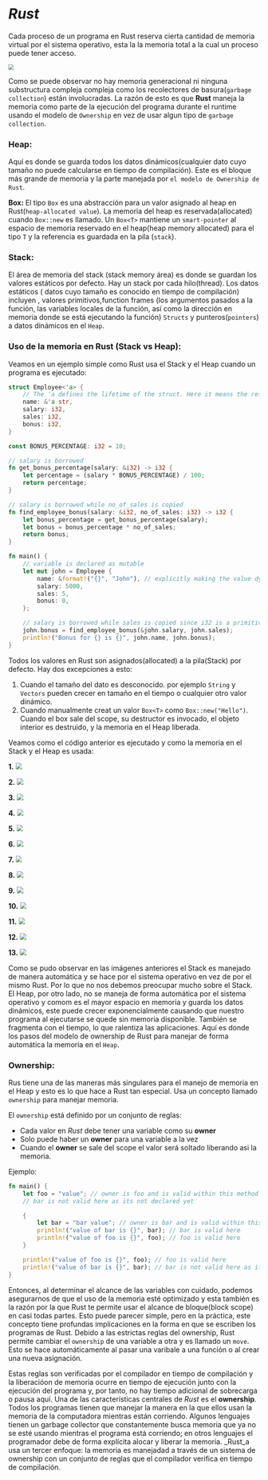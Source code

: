 # _Rust_


Cada proceso de un programa en Rust reserva cierta cantidad de memoria virtual por el sistema operativo, esta la la memoria total a la cual un proceso puede tener acceso.

<img src="./Images/rust1.png" style="zoom: 67%;" />

Como se puede observar no hay memoria generacional ni ninguna substructura compleja compleja como los recolectores de basura(`garbage collection`) están involucradas. La razón de esto es que **Rust** maneja la memoria como parte de la ejecución del programa durante el runtime usando el modelo de ``Ownership`` en vez de usar algun tipo de `garbage collection`.

### Heap:
Aquí es donde se guarda todos los datos dinámicos(cualquier dato cuyo tamaño no puede calcularse en tiempo de compilación).  Este es el bloque más grande de memoria y la parte manejada por ``el modelo de Ownership de Rust``.

**Box:**
El tipo ``Box`` es una abstracción para un valor asignado al heap en Rust(``heap-allocated value``). La memoria del heap es reservada(allocated) cuando ```Box::new``` es llamado. Un ```Box<T>``` mantiene un ``smart-pointer`` al espacio de memoria reservado en el heap(heap memory allocated) para el tipo ```T``` y la referencia es guardada en la pila (```stack```).

### Stack:

El área de memoria del stack (stack memory área) es donde se guardan los valores estáticos por defecto. Hay un stack por cada hilo(thread). Los datos estáticos ( datos cuyo tamaño es conocido en tiempo de compilación) incluyen , valores primitivos,function frames (los argumentos pasados a la función, las variables locales de la función, así como la dirección en memoria donde se está ejecutando la función) `Structs` y punteros(`pointers`) a datos dinámicos en el ``Heap``.

### Uso de la memoria en Rust (Stack vs Heap):

Veamos en un ejemplo simple como Rust usa el Stack y el Heap cuando un programa es ejecutado:

```Rust
struct Employee<'a> {
    // The 'a defines the lifetime of the struct. Here it means the reference of `name` field must outlive the `Employee`
    name: &'a str,
    salary: i32,
    sales: i32,
    bonus: i32,
}

const BONUS_PERCENTAGE: i32 = 10;

// salary is borrowed
fn get_bonus_percentage(salary: &i32) -> i32 {
    let percentage = (salary * BONUS_PERCENTAGE) / 100;
    return percentage;
}

// salary is borrowed while no_of_sales is copied
fn find_employee_bonus(salary: &i32, no_of_sales: i32) -> i32 {
    let bonus_percentage = get_bonus_percentage(salary);
    let bonus = bonus_percentage * no_of_sales;
    return bonus;
}

fn main() {
    // variable is declared as mutable
    let mut john = Employee {
        name: &format!("{}", "John"), // explicitly making the value dynamic
        salary: 5000,
        sales: 5,
        bonus: 0,
    };

    // salary is borrowed while sales is copied since i32 is a primitive
    john.bonus = find_employee_bonus(&john.salary, john.sales);
    println!("Bonus for {} is {}", john.name, john.bonus);
}
```

Todos los valores en Rust son asignados(allocated) a la pila(Stack) por defecto. Hay dos excepciones a esto:

1. Cuando el tamaño del dato es desconocido. por ejemplo ``String`` y ``Vectors`` pueden crecer en tamaño en el tiempo o cualquier otro valor dinámico.
2. Cuando manualmente creat un  valor ```Box<T>```  como 
    ```Box::new("Hello")```. Cuando el box sale del scope, su destructor es invocado, el objeto interior es destruido, y la memoria en el Heap liberada.


Veamos como el código anterior es ejecutado y como la memoria en el Stack y el Heap es usada:

**1.**
<img src="./Images/rust2.png" style="zoom: 77%;" />

**2.**
<img src="./Images/rust3.png" style="zoom: 77%;" />

**3.**
<img src="./Images/rust4.png" style="zoom: 77%;" />

**4.**
<img src="./Images/rust5.png" style="zoom: 77%;" />

**5.**
<img src="./Images/rust6.png" style="zoom: 77%;" />

**6.**
<img src="./Images/rust7.png" style="zoom: 77%;" />

**7.**
<img src="./Images/rust8.png" style="zoom: 77%;" />

**8.**
<img src="./Images/rust9.png" style="zoom: 77%;" />

**9.**
<img src="./Images/rust10.png" style="zoom: 77%;" />

**10.**
<img src="./Images/rust11.png" style="zoom: 77%;" />

**11.**
<img src="./Images/rust12.png" style="zoom: 77%;" />

**12.**
<img src="./Images/rust13.png" style="zoom: 77%;" />

**13.**
<img src="./Images/rust14.png" style="zoom: 77%;" />

Como se pudo observar en las imágenes anteriores el Stack es manejado de manera automática y se hace por el sistema operativo en vez de por el mismo Rust. Por lo que no nos debemos preocupar mucho sobre el Stack. El Heap, por otro lado, no se maneja de forma automática por el sistema operativo y comom es el mayor espacio en memoria y guarda los datos dinámicos, este puede crecer exponencialmente causando que nuestro programa al ejecutarse se quede sin memoria disponible. También se fragmenta con el tiempo, lo que ralentiza las aplicaciones. Aquí es donde los pasos del modelo de ownership de Rust para manejar de forma automática la memoria en el ``Heap``.

### Ownership:

Rus tiene una de las maneras más singulares para el manejo de memoria en el Heap y esto es lo que hace a Rust tan especial. Usa un concepto llamado ``ownership`` para manejar memoria.

El ``ownership`` está definido por un conjunto de reglas:
* Cada valor en _Rust_ debe tener una variable como su  **owner**
* Solo puede haber un **owner** para una variable a la vez
* Cuando el **owner** se sale del scope el valor será soltado liberando asi la memoria.


Ejemplo:
```Rust
fn main() {
    let foo = "value"; // owner is foo and is valid within this method
    // bar is not valid here as its not declared yet

    {
        let bar = "bar value"; // owner is bar and is valid within this block scope
        println!("value of bar is {}", bar); // bar is valid here
        println!("value of foo is {}", foo); // foo is valid here
    }

    println!("value of foo is {}", foo); // foo is valid here
    println!("value of bar is {}", bar); // bar is not valid here as its out of scope
}
```

Entonces, al determinar el alcance de las variables con cuidado, podemos asegurarnos de que el uso de la memoria esté optimizado y esta también es la razón por la que Rust te permite usar el alcance de bloque(block scope) en casi todas partes. Esto puede parecer simple, pero en la práctica, este concepto tiene profundas implicaciones en la forma en que se escriben los programas de Rust. Debido a las estrictas reglas del ownership, Rust permite cambiar el ``ownership`` de una variable a otra y es llamado un ``move``. Esto se hace automáticamente al pasar una varibale a una función o al crear una nueva asignación.

Estas reglas son verificadas por el compilador en tiempo de compilación y la liberacióon de memoria ocurre en tiempo de ejecución junto con la ejecución del programa y, por tanto, no hay tiempo adicional de sobrecarga o pausa aquí. 
Una de las características centrales de _Rust_ es el **ownership**. Todos los programas tienen que manejar la manera en la que ellos usan la memoria de la computadora mientras están corriendo. Algunos lenguajes tienen un garbage collector que constantemente busca memoria que ya no se esté usando mientras el programa está corriendo; en otros lenguajes el programador debe de forma explícita alocar y liberar la memoria. _Rust_a usa un tercer enfoque: la memoria es manejadad a través de un sistema de ownership con un conjunto de reglas que el compilador verifica en tiempo de compilación.


